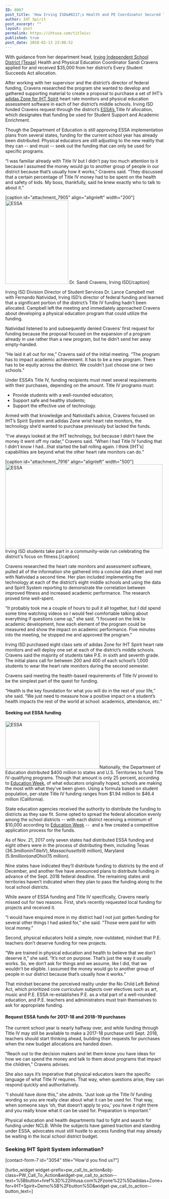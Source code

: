 ```yaml
---
ID: 8067
post_title: 'How Irving ISD&#8217;s Health and PE Coordinator Secured Technology Funding Through ESSA Title IV'
author: IHT Spirit
post_excerpt: ""
layout: post
permalink: https://ihtusa.com/titleiv/
published: true
post_date: 2018-02-13 23:08:52
---
```

<span style="font-weight: 400;">With guidance from her department head, </span><a href="https://www.irvingisd.net/"><span style="font-weight: 400;">Irving Independent School District (Texas)</span></a><span style="font-weight: 400;"> Health and Physical Education Coordinator Sandi Cravens applied for and received $35,000 from her district’s Every Student Succeeds Act allocation.</span>

<span style="font-weight: 400;">After working with her supervisor and the district’s director of federal funding, Cravens researched the program she wanted to develop and gathered supporting material to create a proposal to purchase a set of IHT’s </span><a href="https://ihtusa.com/zone/"><span style="font-weight: 400;">adidas Zone for IHT Spirit</span></a><span style="font-weight: 400;"> heart rate monitors and physical education assessment software in each of her district’s middle schools. Irving ISD funded Cravens request through the district’s </span><a href="https://www.ed.gov/essa?src=rn"><span style="font-weight: 400;">ESSA’s </span></a><span style="font-weight: 400;">Title IV allocation, which designates that funding be used for Student Support and Academic Enrichment. </span>

<span style="font-weight: 400;">Though the Department of Education is still approving ESSA implementation plans from several states, funding for the current school year has already been distributed. Physical educators are still adjusting to the new reality that they can -- and must -- seek out the funding that can only be used for specific programs.</span>

<span style="font-weight: 400;">“I was familiar already with Title IV but I didn’t pay too much attention to it because I assumed the money would go to another group of people in our district because that’s usually how it works,” Cravens said. “They discussed that a certain percentage of Title IV money had to be spent on the health and safety of kids. My boss, thankfully, said he knew exactly who to talk to about it.”</span><!--more-->

[caption id="attachment_7905" align="alignleft" width="200"]<a href="https://ihtusa.com/wp-content/uploads/2018/01/SandiCravens.jpg"><img class="wp-image-7905" src="https://ihtusa.com/wp-content/uploads/2018/01/SandiCravens.jpg" alt="ESSA" width="200" height="267" /></a> Dr. Sandi Cravens, Irving ISD[/caption]

<span style="font-weight: 400;">Irving ISD Division Director of Student Services Dr. Lance Campbell met with Fernando Natividad, Irving ISD’s director of federal funding and learned that a significant portion of the district’s Title IV funding hadn’t been allocated. Campbell left the meeting and immediately approached Cravens about developing a physical education program that could utilize the funding.</span>

<span style="font-weight: 400;">Natividad listened to and subsequently denied Cravens’ first request for funding because the proposal focused on the expansion of a program already in use rather than a new program, but he didn’t send her away empty-handed.</span>

<span style="font-weight: 400;">“He laid it all out for me,” Cravens said of the initial meeting. “The program has to impact academic achievement. It has to be a new program. There has to be equity across the district. We couldn’t just choose one or two schools.”</span>

<span style="font-weight: 400;">Under ESSA’s Title IV, funding recipients must meet several requirements with their purchases, depending on the amount. Title IV programs must:</span>
<ul>
 	<li style="font-weight: 400;"><span style="font-weight: 400;">Provide students with a well-rounded education;</span></li>
 	<li style="font-weight: 400;"><span style="font-weight: 400;">Support safe and healthy students;</span></li>
 	<li style="font-weight: 400;"><span style="font-weight: 400;">Support the effective use of technology.</span></li>
</ul>
<span style="font-weight: 400;">Armed with that knowledge and Natividad’s advice, Cravens focused on IHT’s Spirit System and adidas Zone wrist heart rate monitors, the technology she’d wanted to purchase previously but lacked the funds. </span>

<span style="font-weight: 400;">“I’ve always looked at the IHT technology, but because I didn’t have the money it went off my radar,” Cravens said. “When I had Title IV funding that I didn’t know I had...that started the ball rolling again. I think [IHT’s] capabilities are beyond what the other heart rate monitors can do.”</span>

[caption id="attachment_7916" align="alignleft" width="500"]<a href="https://ihtusa.com/wp-content/uploads/2018/01/IrvingISDrunning-1.jpg"><img class="wp-image-7916" src="https://ihtusa.com/wp-content/uploads/2018/01/IrvingISDrunning-1-300x161.jpg" alt="ESSA" width="500" height="268" /></a> Irving ISD students take part in a community-wide run celebrating the district's focus on fitness.[/caption]

<span style="font-weight: 400;">Cravens researched the heart rate monitors and assessment software, pulled all of the information she gathered into a concise data sheet and met with Natividad a second time. Her plan included implementing the technology at each of the district’s eight middle schools and using the data and Spirit System reporting to demonstrate the correlation between improved fitness and increased academic performance. The research proved time well-spent.</span>

<span style="font-weight: 400;">“It probably took me a couple of hours to pull it all together, but I did spend some time watching videos so I would feel comfortable talking about everything if questions came up,” she said. “I focused on the link to academic development, how each element of the program could be measured and show the impact on academic performance. Five minutes into the meeting, he stopped me and approved the program.”</span>

<span style="font-weight: 400;">Irving ISD purchased eight class sets of adidas Zone for IHT Spirit heart rate monitors and will deploy one set at each of the district’s middle schools. Cravens said the majority of students take P.E. in sixth and seventh grade. The initial plans call for between 200 and 400 of each school’s 1,000 students to wear the heart rate monitors during the second semester.</span>

<span style="font-weight: 400;">Cravens said meeting the health-based requirements of Title IV proved to be the simplest part of the quest for funding.</span>

<span style="font-weight: 400;">“Health is the key foundation for what you will do in the rest of your life,” she said. “We just need to measure how a positive impact on a student’s health impacts the rest of the world at school: academics, attendance, etc.”</span>
<h4><b>Seeking out ESSA funding</b></h4>
<span style="font-weight: 400;"><a href="https://ihtusa.com/wp-content/uploads/2018/01/ESSAStatePlanBanner2016.jpg"><img class="size-medium wp-image-7917 alignright" src="https://ihtusa.com/wp-content/uploads/2018/01/ESSAStatePlanBanner2016-300x151.jpg" alt="ESSA" width="300" height="151" /></a>Nationally, the Department of Education distributed $400 million to states and U.S. Territories to fund Title IV-qualifying programs. Though that amount is only 25 percent, according to </span><a href="http://blogs.edweek.org/edweek/campaign-k-12/2017/08/heres_what_states_are_doing_wi.html"><span style="font-weight: 400;">Education Week</span></a><span style="font-weight: 400;">, of what educators originally hoped, schools are making the most with what they’ve been given. Using a formula based on student population, per-state Title IV funding ranges from $1.94 million to $46.4 million (California). </span>

<span style="font-weight: 400;">State education agencies received the authority to distribute the funding to districts as they saw fit. Some opted to spread the federal allocation evenly among the school districts -- with each district receiving a minimum of $10,000 according to </span><a href="http://blogs.edweek.org/edweek/campaign-k-12/2017/08/heres_what_states_are_doing_wi.html"><span style="font-weight: 400;">Education Week</span></a><span style="font-weight: 400;"> --  and a few created a competitive application process for the funds. </span>

<span style="font-weight: 400;">As of Nov. 21, 2017 only seven states had distributed ESSA funding and eight others were in the process of distributing them, including Texas ($36.3 million in Title IV), Massachusetts ($6 million), Maryland ($5.9 million) and Ohio ($15 million). </span>

<span style="font-weight: 400;">Nine states have indicated they’ll distribute funding to districts by the end of December, and another five have announced plans to distribute funding in advance of the Sept. 2018 federal deadline. The remaining states and territories haven’t indicated when they plan to pass the funding along to the local school districts.</span>

<span style="font-weight: 400;">While aware of ESSA funding and Title IV specifically, Cravens nearly missed out for two reasons. First, she’s recently requested local funding for projects and received it. </span>

<span style="font-weight: 400;">“I would have enquired more in my district had I not just gotten funding for several other things I had asked for,” she said. "Those were paid for with local money.”</span>

<span style="font-weight: 400;">Second, physical educators hold a simple, now-outdated, mindset that P.E. teachers don’t deserve funding for new projects. </span>

<span style="font-weight: 400;">“We are trained in physical education and health to believe that we don’t deserve it,” she said. “It’s not on purpose. That’s just the way it usually works. So, we don’t ask for things and we assume, like I did, that we wouldn’t be eligible. I assumed the money would go to another group of people in our district because that’s usually how it works.”</span>

<span style="font-weight: 400;">That mindset became the perceived reality under the No Child Left Behind Act, which prioritized core curriculum subjects over electives such as art, music and P.E. ESSA re-establishes P.E. as a vital part of a well-rounded education, and P.E. teachers and administrators must train themselves to ask for appropriate funding.</span>
<h4><b>Request ESSA funds for 2017-18 and 2018-19 purchases</b></h4>
<span style="font-weight: 400;">The current school year is nearly halfway over, and while funding through TItle IV may still be available to make a 2017-18 purchase until Sept. 2018, teachers should start thinking ahead, building their requests for purchases when the new budget allocations are handed down.</span>

<span style="font-weight: 400;">“Reach out to the decision makers and let them know you have ideas for how we can spend the money and talk to them about programs that impact the children,” Cravens advises. </span>

<span style="font-weight: 400;">She also says it’s imperative that physical educators learn the specific language of what Title IV requires. That way, when questions arise, they can respond quickly and authoritatively. </span>

<span style="font-weight: 400;">“I should have done this,” she admits. “Just look up the Title IV funding wording so you are really clear about what it can be used for. That way, when someone says ‘oh, that doesn’t apply to you,’ you have it right there and you really know what it can be used for. Preparation is important.”</span>

<span style="font-weight: 400;">Physical education and health departments had to fight and search for funding under NCLB. While the subjects have gained traction and standing under ESSA, advocates must still hustle to access funding that may already be waiting in the local school district budget.</span>
<h3 class="article-newsletter-signup">Seeking IHT Spirit System information?</h3>
<p class="article-newsletter-signup">[contact-form-7 id="3054" title="How'd you find us?"]</p>
[turbo_widget widget-prefix=pw_call_to_action&obj-class=PW_Call_To_Action&widget-pw_call_to_action--text=%5Bbutton+href%3D%22ihtusa.com%2Fzone%22%5Dadidas+Zone+for+IHT+Spirit+Demo%5B%2Fbutton%5D&widget-pw_call_to_action--button_text=]